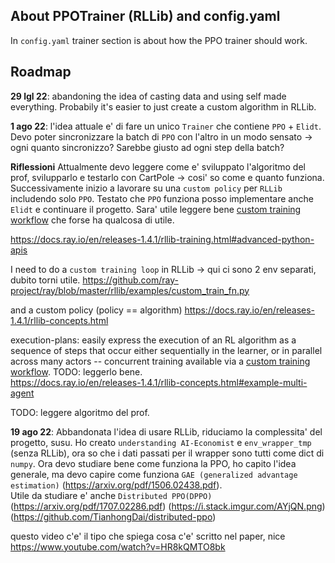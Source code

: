 ## About PPOTrainer (RLLib) and config.yaml
In `config.yaml` trainer section is about how the PPO trainer should work. 


## Roadmap
**29 lgl 22**: abandoning the idea of casting data and using self made everything. Probabily it's easier to just create a custom algorithm in RLLib.  

**1 ago 22**: l'idea attuale e' di fare un unico `Trainer` che contiene `PPO` + `Elidt`. Devo poter sincronizzare la batch di `PPO` con l'altro in un modo sensato -> ogni quanto sincronizzo? Sarebbe giusto ad ogni step della batch?


**Riflessioni**
Attualmente devo leggere come e' sviluppato l'algoritmo del prof, svilupparlo e testarlo con CartPole -> cosi' so come e quanto funziona.  
Successivamente inizio a lavorare su una `custom policy` per `RLLib` includendo solo `PPO`. Testato che `PPO` funziona posso implementare anche `Elidt` e continuare il progetto. Sara' utile leggere bene [custom training workflow](https://github.com/ray-project/ray/blob/master/rllib/examples/two_trainer_workflow.py) che forse ha qualcosa di utile.  

https://docs.ray.io/en/releases-1.4.1/rllib-training.html#advanced-python-apis

I need to do a `custom training loop` in RLLib -> qui ci sono 2 env separati, dubito torni utile.
https://github.com/ray-project/ray/blob/master/rllib/examples/custom_train_fn.py

and a custom policy (policy == algorithm)
https://docs.ray.io/en/releases-1.4.1/rllib-concepts.html

execution-plans: easily express the execution of an RL algorithm as a sequence of steps that occur either sequentially in the learner, or in parallel across many actors -- concurrent training available via a [custom training workflow](https://github.com/ray-project/ray/blob/master/rllib/examples/two_trainer_workflow.py).  TODO: leggerlo bene.  
https://docs.ray.io/en/releases-1.4.1/rllib-concepts.html#example-multi-agent

TODO: leggere algoritmo del prof.

**19 ago 22**: Abbandonata l'idea di usare RLLib, riduciamo la complessita' del progetto, susu.
Ho creato `understanding AI-Economist` e `env_wrapper_tmp` (senza RLLib), ora so che i dati passati per il wrapper sono tutti come dict di `numpy`. 
Ora devo studiare bene come funziona la PPO, ho capito l'idea generale, ma devo capire come funziona `GAE (generalized advantage estimation)` (https://arxiv.org/pdf/1506.02438.pdf).  
Utile da studiare e' anche `Distributed PPO(DPPO)`  (https://arxiv.org/pdf/1707.02286.pdf) (https://i.stack.imgur.com/AYjQN.png) (https://github.com/TianhongDai/distributed-ppo)

questo video c'e' il tipo che spiega cosa c'e' scritto nel paper, nice https://www.youtube.com/watch?v=HR8kQMTO8bk